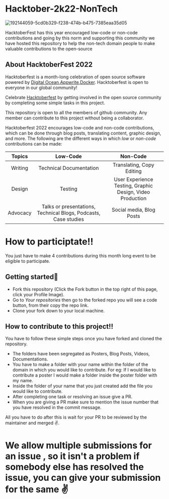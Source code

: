 # Hacktober-2k22-NonTech
![192144059-5cd0b329-f238-474b-b475-7385eaa35d05](https://user-images.githubusercontent.com/98181871/194816869-0377033d-8642-4422-958e-1962c63e358f.png)

HacktoberFest has this year encouraged low-code or non-code contributions and going by this norm and supporting this community we have hosted this repository to help the non-tech domain people to make valuable contributions to the open-source

## About HacktoberFest 2022 

Hacktoberfest is a month-long celebration of open source software powered by [Digital Ocean](https://www.digitalocean.com/go/developer-brand?utm_campaign=apac_brand_kw_en_cpc&utm_adgroup=digitalocean_exact_exact&_keyword=digital%20ocean&_device=c&_adposition=&utm_content=conversion&utm_medium=cpc&utm_source=google&gclid=Cj0KCQjw1vSZBhDuARIsAKZlijQZkO8VvVcwSI8C06zAYsg-Y8uAaV_PCFPWGVUB58m-gqwy1Q5Q8rwaAjF4EALw_wcB),[Appwrite](https://appwrite.io/),[Docker](https://www.docker.com/). Hacktoberfest is open to everyone in our global community!

Celebrate [Hacktoberfest](https://hacktoberfest.com/) by getting involved in the open source community by completing some simple tasks in this project.

This repository is open to all the members of github community. Any member can contribute to this project without being a collaborator.

Hacktoberfest 2022 encourages low-code and non-code contributions, which can be done through blog posts, translating content, graphic design, and more.
The following are the different ways in which *low* or *non-code* contributions can be made:

| Topics | Low-Code | Non-Code |
| :--:   | :--:     | :--:     |
| Writing | Technical Documentation | Translating, Copy Editing|
| Design | Testing | User Experience Testing, Graphic Design, Video Production |
| Advocacy | Talks or presentations, Technical Blogs, Podcasts, Case studies | Social media, Blog Posts |

# How to participtate!!

You just have to make 4 contributions during this month long event to be eligible to participate.

## Getting started🌟

* Fork this repository (Click the Fork button in the top right of this page, click your Profile Image).
* Go to *Your repositories* then go to the forked repo you will see a code button, from their copy the repo link.
* Clone your fork down to your local machine.

## How to contribute to this project!!

You have to follow these simple steps once you have forked and cloned the repository.
* The folders have been segregated as Posters, Blog Posts, Videos, Documentations.
* You have to make a folder with your name within the folder of the domain in which you would like to contribute. For eg: If I would like to contribute a poster I would make a folder inside the poster folder with my name.
* Inside the folder of your name that you just created add the file you would like to contribute.
* After completing one task or resolving an issue give a PR.
* When you are giving a PR make sure to mention the issue number that you have resolved in the commit message. 

All you have to do after this is wait for your PR to be reviewed by the maintainer and merged :v:. 


# We allow multiple submissions for an issue , so it isn't a problem if somebody else has resolved the issue, you can give your submission for the same :v:
